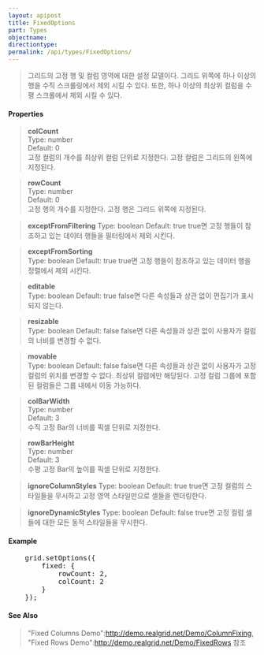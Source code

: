 ```yaml
---
layout: apipost
title: FixedOptions
part: Types
objectname: 
directiontype: 
permalink: /api/types/FixedOptions/
---
```



> 그리드의 고정 행 및 컬럼 영역에 대한 설정 모델이다. 그리드 위쪽에 하나 이상의 행을 수직 스크롤링에서 제외 시킬 수 있다. 또한, 하나 이상의 최상위 컬럼을 수평 스크롤에서 제외 시킬 수 있다.

#### Properties

> **colCount**           
> Type: number  
> Default: 0   
> 고정 컬럼의 개수를 최상위 컬럼 단위로 지정한다. 고정 컬럼은 그리드의 왼쪽에 지정된다. 

> **rowCount**           
> Type: number  
> Default: 0    
> 고정 행의 개수를 지정한다. 고정 행은 그리드 위쪽에 지정된다. 

> **exceptFromFiltering**
> Type: boolean 
> Default: true 
> true면 고정 행들이 참조하고 있는 데이터 행들을 필터링에서 제외 시킨다.  

> **exceptFromSorting**  
> Type: boolean 
> Default: true 
> true면 고정 행들이 참조하고 있는 데이터 행을 정렬에서 제외 시킨다. 

> **editable**           
> Type: boolean
> Default: true 
> false면 다른 속성들과 상관 없이 편집기가 표시되지 않는다. 

> **resizable**          
> Type: boolean 
> Default: false
> false면 다른 속성들과 상관 없이 사용자가 컬럼의 너비를 변경할 수 없다. 

> **movable**            
> Type: boolean 
> Default: false
> false면 다른 속성들과 상관 없이 사용자가 고정 컬럼의 위치를 변경할 수 없다. 최상위 컬럼에만 해당된다. 고정 컬럼 그룹에 포함된 컬럼들은 그룹 내에서 이동 가능하다. 

> **colBarWidth**        
> Type: number  
> Default: 3    
> 수직 고정 Bar의 너비를 픽셀 단위로 지정한다. 

> **rowBarHeight**       
> Type: number  
> Default: 3    
> 수평 고정 Bar의 높이를 픽셀 단위로 지정한다. 

> **ignoreColumnStyles** 
> Type: boolean 
> Default: true 
> true면 고정 컬럼의 스타일들을 무시하고 고정 영역 스타일만으로 셀들을 렌더링한다. 

> **ignoreDynamicStyles**
> Type: boolean 
> Default: false
> true면 고정 컬럼 셀들에 대한 모든 동적 스타일들을 무시한다. 

#### Example

<pre class="prettyprint">
    grid.setOptions({
        fixed: {
            rowCount: 2,
            colCount: 2
        }
    });
</pre>

#### See Also
> "Fixed Columns Demo":http://demo.realgrid.net/Demo/ColumnFixing, "Fixed Rows Demo":http://demo.realgrid.net/Demo/FixedRows 참조
> 
